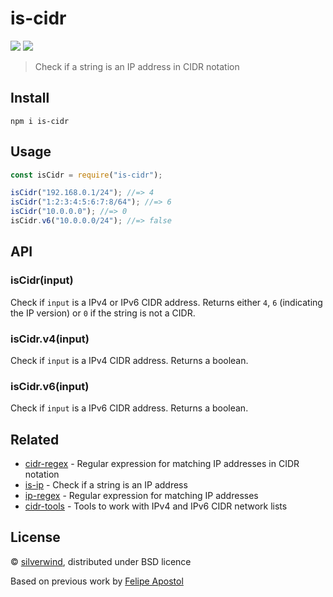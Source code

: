 # is-cidr

[![](https://img.shields.io/npm/v/is-cidr.svg?style=flat)](https://www.npmjs.org/package/is-cidr) [![](https://img.shields.io/npm/dm/is-cidr.svg)](https://www.npmjs.org/package/is-cidr)

> Check if a string is an IP address in CIDR notation

## Install

```
npm i is-cidr
```

## Usage

```js
const isCidr = require("is-cidr");

isCidr("192.168.0.1/24"); //=> 4
isCidr("1:2:3:4:5:6:7:8/64"); //=> 6
isCidr("10.0.0.0"); //=> 0
isCidr.v6("10.0.0.0/24"); //=> false
```

## API
### isCidr(input)

Check if `input` is a IPv4 or IPv6 CIDR address. Returns either `4`, `6` (indicating the IP version) or `0` if the string is not a CIDR.

### isCidr.v4(input)

Check if `input` is a IPv4 CIDR address. Returns a boolean.

### isCidr.v6(input)

Check if `input` is a IPv6 CIDR address. Returns a boolean.

## Related

- [cidr-regex](https://github.com/silverwind/cidr-regex) - Regular expression for matching IP addresses in CIDR notation
- [is-ip](https://github.com/sindresorhus/is-ip) - Check if a string is an IP address
- [ip-regex](https://github.com/sindresorhus/ip-regex) - Regular expression for matching IP addresses
- [cidr-tools](https://github.com/silverwind/cidr-tools) - Tools to work with IPv4 and IPv6 CIDR network lists

## License

© [silverwind](https://github.com/silverwind), distributed under BSD licence

Based on previous work by [Felipe Apostol](https://github.com/flipjs)
